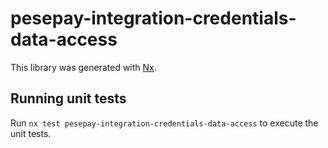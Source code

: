 # pesepay-integration-credentials-data-access

This library was generated with [Nx](https://nx.dev).

## Running unit tests

Run `nx test pesepay-integration-credentials-data-access` to execute the unit tests.
